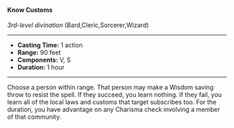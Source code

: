#### Know Customs
*3rd-level divination* (Bard,Cleric,Sorcerer,Wizard)
___
- **Casting Time:** 1 action
- **Range:** 90 feet
- **Components:** V, S
- **Duration:** 1 hour
---
Choose a person within range. That person may
make a Wisdom saving throw to resist the spell. If
they succeed, you learn nothing. If they fail, you
learn all of the local laws and customs that target
subscribes too. For the duration, you have
advantage on any Charisma check involving a
member of that community.

